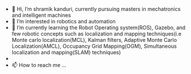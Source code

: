 - 👋 Hi, I’m shramik kanduri, currently pursuing masters in mechatronics and intelligent machines
- 👀 I’m interested in robotics and automation
- 🌱 I’m currently learning the Robot Operating system(ROS), Gazebo, and few robotic concepts such as localization and mapping techniques(i.e Monte carlo localization(MCL), Kalman filters, Adaptive Monte Carlo Localization(AMCL), Occupancy Grid Mapping(OGM), Simultaneous localization and mapping(SLAM) techniques)
-   
- 📫 How to reach me ...

<!---
shramik4444/shramik4444 is a ✨ special ✨ repository because its `README.md` (this file) appears on your GitHub profile.
You can click the Preview link to take a look at your changes.
--->
